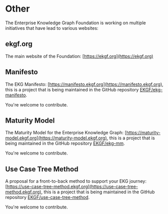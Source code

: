 # Other

The Enterprise Knowledge Graph Foundation is working on multiple initiatives that
have lead to various websites:

## ekgf.org

The main website of the Foundation: [https://ekgf.org](https://ekgf.org)

## Manifesto

The EKG Manifesto: 
[https://manifesto.ekgf.org](https://manifesto.ekgf.org), 
this is a project that is being maintained in the GitHub repository 
[EKGF/ekg-manifesto](https://github.com/EKGF/ekg-manifesto).

You're welcome to contribute.

## Maturity Model

The Maturity Model for the Enterprise Knowledge Graph: 
[https://maturity-model.ekgf.org](https://maturity-model.ekgf.org),
this is a project that is being maintained in the GitHub repository 
[EKGF/ekg-mm](https://github.com/EKGF/ekg-mm).

You're welcome to contribute.

## Use Case Tree Method

A proposal for a front-to-back method to support your EKG journey: 
[https://use-case-tree-method.ekgf.org](https://use-case-tree-method.ekgf.org), 
this is a project that is being maintained in the GitHub repository 
[EKGF/use-case-tree-method](https://github.com/EKGF/use-case-tree-method).

You're welcome to contribute.



